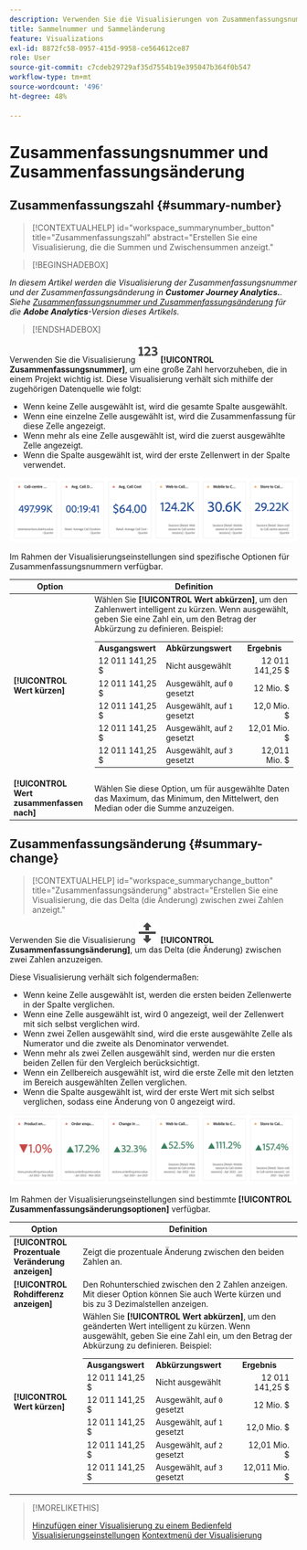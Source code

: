 ```yaml
---
description: Verwenden Sie die Visualisierungen von Zusammenfassungsnummern und Zusammenfassungsänderungen, um wichtige Datenpunkte in einem Projekt anzuzeigen.
title: Sammelnummer und Sammeländerung
feature: Visualizations
exl-id: 8872fc58-0957-415d-9958-ce564612ce87
role: User
source-git-commit: c7cdeb29729af35d7554b19e395047b364f0b547
workflow-type: tm+mt
source-wordcount: '496'
ht-degree: 48%

---
```


# Zusammenfassungsnummer und Zusammenfassungsänderung

## Zusammenfassungszahl {#summary-number}

<!-- markdownlint-disable MD034 -->

>[!CONTEXTUALHELP]
>id="workspace_summarynumber_button"
>title="Zusammenfassungszahl"
>abstract="Erstellen Sie eine Visualisierung, die die Summen und Zwischensummen anzeigt."

<!-- markdownlint-enable MD034 -->


>[!BEGINSHADEBOX]

*In diesem Artikel werden die Visualisierung der Zusammenfassungsnummer und der Zusammenfassungsänderung in **Customer Journey Analytics.**. Siehe [Zusammenfassungsnummer und Zusammenfassungsänderung](https://experienceleague.adobe.com/en/docs/analytics/analyze/analysis-workspace/visualizations/summary-number-change) für die **Adobe Analytics**-Version dieses Artikels.*

>[!ENDSHADEBOX]


Verwenden Sie die Visualisierung ![Zusammenfassen](/help/assets/icons/123.svg) **[!UICONTROL Zusammenfassungsnummer]**, um eine große Zahl hervorzuheben, die in einem Projekt wichtig ist. Diese Visualisierung verhält sich mithilfe der zugehörigen Datenquelle wie folgt:

* Wenn keine Zelle ausgewählt ist, wird die gesamte Spalte ausgewählt.
* Wenn eine einzelne Zelle ausgewählt ist, wird die Zusammenfassung für diese Zelle angezeigt.
* Wenn mehr als eine Zelle ausgewählt ist, wird die zuerst ausgewählte Zelle angezeigt.
* Wenn die Spalte ausgewählt ist, wird der erste Zellenwert in der Spalte verwendet.

![Visualisierung der Zusammenfassungszahl](asses/../assets/summary-number.png)

Im Rahmen der Visualisierungseinstellungen sind spezifische Optionen für Zusammenfassungsnummern verfügbar.

| Option | Definition |
|--- |--- |
| **[!UICONTROL Wert kürzen]** | Wählen Sie **[!UICONTROL Wert abkürzen]**, um den Zahlenwert intelligent zu kürzen. Wenn ausgewählt, geben Sie eine Zahl ein, um den Betrag der Abkürzung zu definieren. Beispiel:<br/><table><tr><td>**Ausgangswert**</td><td>**Abkürzungswert**</td><td>**Ergebnis**</td></tr><tr><td>12 011 141,25 $</td><td>Nicht ausgewählt</td><td  align="right">12 011 141,25 $</td></tr><tr><td>12 011 141,25 $</td><td>Ausgewählt, auf `0` gesetzt</td><td align="right">12 Mio. $</td></tr><tr><td>12 011 141,25 $</td><td> Ausgewählt, auf `1` gesetzt</td><td  align="right">12,0 Mio. $</td></tr><tr><td>12 011 141,25 $</td><td>Ausgewählt, auf `2` gesetzt</td><td align="right">12,01 Mio. $</td></tr><tr><td>12 011 141,25 $</td><td>Ausgewählt, auf `3` gesetzt</td><td align="right">12,011 Mio. $</td></tr></table> |
| **[!UICONTROL Wert zusammenfassen nach]** | Wählen Sie diese Option, um für ausgewählte Daten das Maximum, das Minimum, den Mittelwert, den Median oder die Summe anzuzeigen. |

## Zusammenfassungsänderung {#summary-change}

<!-- markdownlint-disable MD034 -->

>[!CONTEXTUALHELP]
>id="workspace_summarychange_button"
>title="Zusammenfassungsänderung"
>abstract="Erstellen Sie eine Visualisierung, die das Delta (die Änderung) zwischen zwei Zahlen anzeigt."

<!-- markdownlint-enable MD034 -->


Verwenden Sie die Visualisierung ![MoveUpDown](/help/assets/icons/MoveUpDown.svg) **[!UICONTROL Zusammenfassungsänderung]**, um das Delta (die Änderung) zwischen zwei Zahlen anzuzeigen. <!-- This is applicable for AA, not CJA: The green and red color of the Summary Change can be controlled through [custom event polarity](https://experienceleague.adobe.com/docs/analytics/admin/admin-tools/success-events/success-event.html) or a calculated metric's [Show Upward Trend As](https://experienceleague.adobe.com/docs/analytics/components/calculated-metrics/calcmetric-workflow/cm-build-metrics.html) option.-->

<!--
The green and red color of the Summary Change can be controlled through [custom event polarity](https://experienceleague.adobe.com/docs/analytics/admin/admin/c-manage-report-suites/c-edit-report-suites/conversion-var-admin/c-success-events/success-event.md) or a calculated metric's [Show Upward Trend As](https://experienceleague.adobe.com/docs/analytics/components/calculated-metrics/calcmetric-workflow/cm-build-metrics.html) option.
-->

Diese Visualisierung verhält sich folgendermaßen:

* Wenn keine Zelle ausgewählt ist, werden die ersten beiden Zellenwerte in der Spalte verglichen.
* Wenn eine Zelle ausgewählt ist, wird 0 angezeigt, weil der Zellenwert mit sich selbst verglichen wird.
* Wenn zwei Zellen ausgewählt sind, wird die erste ausgewählte Zelle als Numerator und die zweite als Denominator verwendet.
* Wenn mehr als zwei Zellen ausgewählt sind, werden nur die ersten beiden Zellen für den Vergleich berücksichtigt.
* Wenn ein Zellbereich ausgewählt ist, wird die erste Zelle mit den letzten im Bereich ausgewählten Zellen verglichen.
* Wenn die Spalte ausgewählt ist, wird der erste Wert mit sich selbst verglichen, sodass eine Änderung von 0 angezeigt wird.


![Visualisierung der Zusammenfassungsänderung mit dem Delta zwischen zwei Zahlen.s](assets/summary-change.png)


Im Rahmen der Visualisierungseinstellungen sind bestimmte **[!UICONTROL Zusammenfassungsänderungsoptionen]** verfügbar.

| Option | Definition |
|--- |--- |
| **[!UICONTROL Prozentuale Veränderung anzeigen]** | Zeigt die prozentuale Änderung zwischen den beiden Zahlen an. |
| **[!UICONTROL Rohdifferenz anzeigen]** | Den Rohunterschied zwischen den 2 Zahlen anzeigen. Mit dieser Option können Sie auch Werte kürzen und bis zu 3 Dezimalstellen anzeigen. |
| **[!UICONTROL Wert kürzen]** | Wählen Sie **[!UICONTROL Wert abkürzen]**, um den geänderten Wert intelligent zu kürzen. Wenn ausgewählt, geben Sie eine Zahl ein, um den Betrag der Abkürzung zu definieren. Beispiel:<br/><table><tr><td>**Ausgangswert**</td><td>**Abkürzungswert**</td><td>**Ergebnis**</td></tr><tr><td>12 011 141,25 $</td><td>Nicht ausgewählt</td><td  align="right">12 011 141,25 $</td></tr><tr><td>12 011 141,25 $</td><td>Ausgewählt, auf `0` gesetzt</td><td align="right">12 Mio. $</td></tr><tr><td>12 011 141,25 $</td><td> Ausgewählt, auf `1` gesetzt</td><td  align="right">12,0 Mio. $</td></tr><tr><td>12 011 141,25 $</td><td>Ausgewählt, auf `2` gesetzt</td><td align="right">12,01 Mio. $</td></tr><tr><td>12 011 141,25 $</td><td>Ausgewählt, auf `3` gesetzt</td><td align="right">12,011 Mio. $</td></tr></table> |

>[!MORELIKETHIS]
>
>[Hinzufügen einer Visualisierung zu einem Bedienfeld](/help/analysis-workspace/visualizations/freeform-analysis-visualizations.md#add-visualizations-to-a-panel)
>[Visualisierungseinstellungen](/help/analysis-workspace/visualizations/freeform-analysis-visualizations.md#settings)
>[Kontextmenü der Visualisierung](/help/analysis-workspace/visualizations/freeform-analysis-visualizations.md#context-menu)
>
